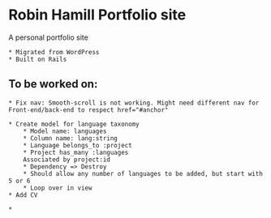 # Robin Hamill Portfolio site
A personal portfolio site

	* Migrated from WordPress
	* Built on Rails

## To be worked on:
	* Fix nav: Smooth-scroll is not working. Might need different nav for Front-end/back-end to respect href="#anchor"
	
	* Create model for language taxonomy
		* Model name: languages
		* Column name: lang:string
		* Language belongs_to :project
		* Project has_many :languages
		Associated by project:id
		* Dependency => Destroy
		* Should allow any number of languages to be added, but start with 5 or 6
		* Loop over in view
	* Add CV

	* 